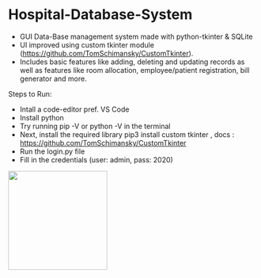 # Hospital-Database-System

* GUI Data-Base management system made with python-tkinter & SQLite
* UI improved using custom tkinter module (https://github.com/TomSchimansky/CustomTkinter).
* Includes basic features like adding, deleting and updating records as well as features like room allocation, employee/patient registration, bill generator and more.

Steps to Run: 
* Intall a code-editor pref. VS Code
* Install python
* Try running pip -V or python -V in the terminal
* Next, install the required library pip3 install custom tkinter , docs : https://github.com/TomSchimansky/CustomTkinter
* Run the login.py file
* Fill in the credentials (user: admin, pass: 2020)

<img src="C:\Users\Asus\Desktop\HMS 1.png" width=200 height=200>
